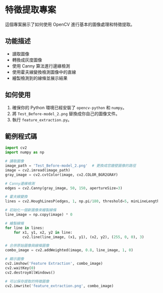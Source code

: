# 特徵提取專案

這個專案展示了如何使用 OpenCV 進行基本的圖像處理和特徵提取。

## 功能描述
- 讀取圖像
- 轉換成灰度圖像
- 使用 Canny 算法進行邊緣檢測
- 使用霍夫線變換檢測圖像中的直線
- 繪製檢測到的線條並展示結果

## 如何使用

1. 確保你的 Python 環境已經安裝了 `opencv-python` 和 `numpy`。
2. 將 `Test_Before-model_2.png` 替換成你自己的圖像文件。
3. 執行 `feature_extraction.py`。

## 範例程式碼

```python
import cv2
import numpy as np

# 讀取圖像
image_path = 'Test_Before-model_2.png'  # 更換成您牆壁圖像的路徑
image = cv2.imread(image_path)
gray_image = cv2.cvtColor(image, cv2.COLOR_BGR2GRAY)

# Canny邊緣檢測
edges = cv2.Canny(gray_image, 50, 150, apertureSize=3)

# 霍夫線變換
lines = cv2.HoughLinesP(edges, 1, np.pi/180, threshold=5, minLineLength=20, maxLineGap=20)

# 初始化一個新圖像來繪製線條
line_image = np.copy(image) * 0  

# 繪製線條
for line in lines:
    for x1, y1, x2, y2 in line:
        cv2.line(line_image, (x1, y1), (x2, y2), (255, 0, 0), 3)

# 合併原始圖像與線條圖像
combo_image = cv2.addWeighted(image, 0.8, line_image, 1, 0) 

# 顯示圖像
cv2.imshow('Feature Extraction', combo_image)
cv2.waitKey(0)
cv2.destroyAllWindows()

# 可以保存提取的特徵圖像
cv2.imwrite('feature_extraction.png', combo_image)



